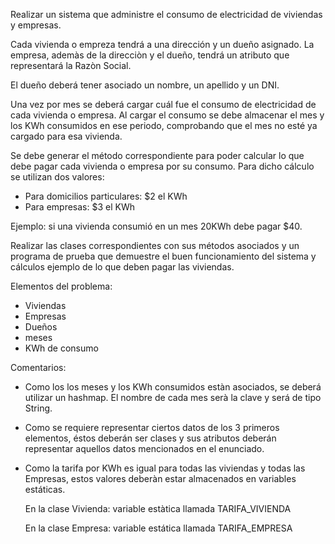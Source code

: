 Realizar un sistema que administre el consumo de electricidad de viviendas y empresas.

Cada vivienda o empreza tendrá a una dirección y un dueño asignado. 
La empresa, ademàs de la direcciòn y el dueño, tendrá un atributo que representará la Razòn Social.

El dueño deberá tener asociado un nombre, un apellido y un DNI.

Una vez por mes se deberá cargar cuál fue el consumo de electricidad de cada vivienda o empresa. 
Al cargar el consumo se debe almacenar el mes y los KWh consumidos en ese periodo, 
comprobando que el mes no esté ya cargado para esa vivienda.

Se debe generar el método correspondiente para poder calcular lo que debe pagar cada vivienda o empresa por su consumo. 
Para dicho cálculo se utilizan dos valores:

- Para domicilios particulares: $2 el KWh
- Para empresas: $3 el KWh

Ejemplo: si una vivienda consumió en un mes 20KWh debe pagar $40.

Realizar las clases correspondientes con sus métodos asociados y un programa de prueba que demuestre 
el buen funcionamiento del sistema y cálculos ejemplo de lo que deben pagar las viviendas.

Elementos del problema:
- Viviendas
- Empresas
- Dueños
- meses
- KWh de consumo

Comentarios:
- Como los los meses y los KWh consumidos estàn asociados, se deberá utilizar un hashmap.
  El nombre de cada mes serà la clave y será de tipo String.
- Como se requiere representar ciertos datos de los 3 primeros elementos, éstos deberán ser
  clases y sus atributos deberán representar aquellos datos mencionados en el enunciado.
- Como la tarifa por KWh es igual para todas las viviendas y todas las Empresas, estos
  valores deberàn estar almacenados en variables estáticas. 
  
  En la clase Vivienda: variable estàtica llamada TARIFA_VIVIENDA
  
  En la clase Empresa: variable estática llamada TARIFA_EMPRESA
  
  
